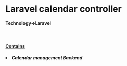 <h1>Laravel calendar controller</h1>
<h4>Technology->Laravel</h4>
<br>
<u><h4>Contains</h4></u>
<h5><li>Calendar management Backend</li></h5>
  

